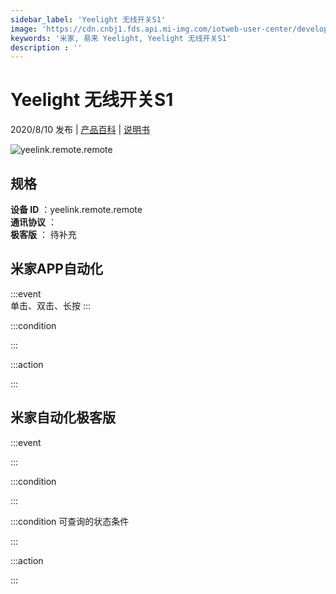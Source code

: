 ```yaml
---
sidebar_label: 'Yeelight 无线开关S1'
image: 'https://cdn.cnbj1.fds.api.mi-img.com/iotweb-user-center/developer_1679047686874X0W6nV0m.png?GalaxyAccessKeyId=AKVGLQWBOVIRQ3XLEW&Expires=9223372036854775807&Signature=wyFu7f8kivh4veWpWTY7+0CPktY='
keywords: '米家, 易来 Yeelight, Yeelight 无线开关S1'
description : ''
---
```

# Yeelight 无线开关S1

2020/8/10 发布 | [产品百科](https://home.mi.com/webapp/content/baike/product/index.html?model=yeelink.remote.remote/) | [说明书](https://home.mi.com/views/introduction.html?model=yeelink.remote.remote&region=cn)

![yeelink.remote.remote](https://cdn.cnbj1.fds.api.mi-img.com/iotweb-user-center/developer_1679047686874X0W6nV0m.png?GalaxyAccessKeyId=AKVGLQWBOVIRQ3XLEW&Expires=9223372036854775807&Signature=wyFu7f8kivh4veWpWTY7+0CPktY=)

## 规格  
> 
**设备 ID** ：yeelink.remote.remote  
**通讯协议** ：  
**极客版**  ： 待补充 


## 米家APP自动化  

:::event  
单击、双击、长按
:::

:::condition  

:::

:::action   

:::

## 米家自动化极客版  

:::event  

:::

:::condition  

:::

:::condition 可查询的状态条件  

:::

:::action  

:::

        
